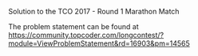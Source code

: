 Solution to the TCO 2017 - Round 1 Marathon Match

The problem statement can be found at https://community.topcoder.com/longcontest/?module=ViewProblemStatement&rd=16903&pm=14565

